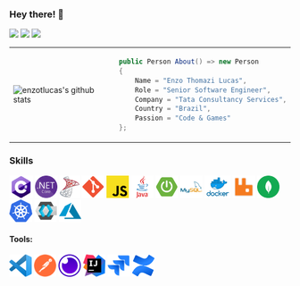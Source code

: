 ### <b>Hey there! :cowboy_hat_face:</b>

[![](https://img.shields.io/badge/Linkedin-blue?style=flat&logo=Linkedin&logoColor=white&link=https://www.linkedin.com/in/enzo-thomazi-lucas-10bb91158/)](https://www.linkedin.com/in/enzo-thomazi-lucas-10bb91158/)
[![](https://img.shields.io/badge/-Nuget-blue?style=flat&logo=Nuget&logoColor=white&link=https://www.nuget.org/profiles/enzotlucas)](https://www.nuget.org/profiles/enzotlucas)
[![](https://img.shields.io/badge/-HackerRank-brightgreen/?style=flat&logo=Hackerrank&logoColor=white&link=https://www.hackerrank.com/enzotlucas31)](https://www.hackerrank.com/enzotlucas31)



<table>
<tr>
<td>

![enzotlucas's github stats](https://github-readme-stats-one-lime-47.vercel.app/api?username=enzotlucas&include_all_commits=true&count_private=true&include_orgs=true&role=OWNER,ORGANIZATION_MEMBER,COLLABORATOR&locale=en&show_icons=true&theme=dracula&rank_icon=github)

</td>
<td>

```cs
public Person About() => new Person
{
    Name = "Enzo Thomazi Lucas",
    Role = "Senior Software Engineer",
    Company = "Tata Consultancy Services",
    Country = "Brazil",
    Passion = "Code & Games"
};
``` 

</td>
</tr>
</table>

### Skills
<div align="left">
	<img height="40" src="https://github.com/enzotlucas/enzotlucas/blob/main/img/csharp.png?raw=true" alt="C#" title="C#" />
	<img height="40" src="https://github.com/enzotlucas/enzotlucas/blob/main/img/dotnet.png?raw=true" alt=".NET Core" title=".NET Core" />
	<img height="40" src="https://github.com/enzotlucas/enzotlucas/blob/main/img/sqlserver.png?raw=true" alt="SQL Server" title="SQL Server" />
	<img height="40" src="https://github.com/enzotlucas/enzotlucas/blob/main/img/git.png?raw=true" alt="Git" title="Git" />
	<img height="40" src="https://github.com/enzotlucas/enzotlucas/blob/main/img/js.png?raw=true" alt="JavaScript" title="JavaScript" />
	<img height="40" src="https://github.com/enzotlucas/enzotlucas/blob/main/img/java.png?raw=true" alt="Java" title="Java" />
	<img height="40" src="https://github.com/enzotlucas/enzotlucas/blob/main/img/springboot.png?raw=true" alt="Spring Boot" title="Spring Boot" />
	<img height="40" src="https://github.com/enzotlucas/enzotlucas/blob/main/img/mysql.png?raw=true" alt="MySQL" title="MySQL" />
	<img height="40" src="https://github.com/enzotlucas/enzotlucas/blob/main/img/docker.png?raw=true" alt="Docker" title="Docker" />
	<img height="40" src="https://github.com/enzotlucas/enzotlucas/blob/main/img/rabbitmq.png?raw=true" alt="RabbitMQ" title="RabbitMQ" />
	<img height="40" src="https://github.com/enzotlucas/enzotlucas/blob/main/img/mongodb.png?raw=true" alt="MongoDB" title="MongoDB" />
	<img height="40" src="https://github.com/enzotlucas/enzotlucas/blob/main/img/kubernetes.png?raw=true" alt="Kubernetes" title="Kubernetes" />
	<img height="40" src="https://github.com/enzotlucas/enzotlucas/blob/main/img/keycloakpng.png?raw=true" alt="Keycloak" title="Keycloak" />
	<img height="40" src="https://github.com/enzotlucas/enzotlucas/blob/main/img/azure.png?raw=true" alt="Azure" title="Azure" />
</div>

#### Tools:
<div align="left">
	<img height="40" src="https://github.com/enzotlucas/enzotlucas/blob/main/img/vscode.png?raw=true" alt="Visual Studio" title="Visual Studio" />
	<img height="40" src="https://github.com/enzotlucas/enzotlucas/blob/main/img/postman.png?raw=true" alt="Postman" title="Postman" />
	<img height="40" src="https://github.com/enzotlucas/enzotlucas/blob/main/img/insomnia.png?raw=true" alt="Insomnia" title="Insomnia" />
	<img height="40" src="https://github.com/enzotlucas/enzotlucas/blob/main/img/intellij.png?raw=true" alt="IntelliJ" title="IntelliJ" />
	<img height="40" src="https://github.com/enzotlucas/enzotlucas/blob/main/img/jira.png?raw=true" alt="Jira" title="Jira" />
	<img height="40" src="https://github.com/enzotlucas/enzotlucas/blob/main/img/confluence.png?raw=true" alt="Confluence" title="Confluence" />
</div>
